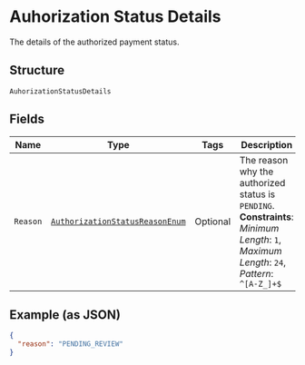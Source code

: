 
# Auhorization Status Details

The details of the authorized payment status.

## Structure

`AuhorizationStatusDetails`

## Fields

| Name | Type | Tags | Description | Getter | Setter |
|  --- | --- | --- | --- | --- | --- |
| `Reason` | [`AuthorizationStatusReasonEnum`](../../doc/models/authorization-status-reason-enum.md) | Optional | The reason why the authorized status is `PENDING`.<br>**Constraints**: *Minimum Length*: `1`, *Maximum Length*: `24`, *Pattern*: `^[A-Z_]+$` | AuthorizationStatusReasonEnum getReason() | setReason(AuthorizationStatusReasonEnum reason) |

## Example (as JSON)

```json
{
  "reason": "PENDING_REVIEW"
}
```

